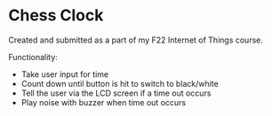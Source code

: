 <h1> Chess Clock </h1>

Created and submitted as a part of my F22 Internet of Things course.

Functionality:
- Take user input for time
- Count down until button is hit to switch to black/white
- Tell the user via the LCD screen if a time out occurs
- Play noise with buzzer when time out occurs

  
